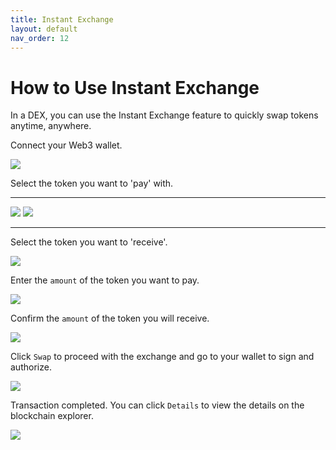 ```yaml
---
title: Instant Exchange
layout: default
nav_order: 12
---
```


# How to Use Instant Exchange

In a DEX, you can use the Instant Exchange feature to quickly swap tokens anytime, anywhere.

Connect your Web3 wallet.

![](/docs/images/How_to_use_Instant_Exchange/media/image1.png)

Select the token you want to \'pay\' with.

  --------------------------------------------------------------------------------------------------------------------------- ----------------------------------------------------------------------------------------------------------------
  ![](/docs/images/How_to_use_Instant_Exchange/media/image2.png)   ![](/docs/images/How_to_use_Instant_Exchange/media/image3.png)
  --------------------------------------------------------------------------------------------------------------------------- ----------------------------------------------------------------------------------------------------------------

Select the token you want to \'receive\'.

![](/docs/images/How_to_use_Instant_Exchange/media/image4.png)

Enter the `amount` of the token you want to pay.

![](/docs/images/How_to_use_Instant_Exchange/media/image5.png)

Confirm the `amount` of the token you will receive.

![](/docs/images/How_to_use_Instant_Exchange/media/image6.png)

Click `Swap` to proceed with the exchange and go to your wallet to sign and authorize.

![](/docs/images/How_to_use_Instant_Exchange/media/image7.png)

Transaction completed. You can click `Details` to view the details on the blockchain explorer.

![](/docs/images/How_to_use_Instant_Exchange/media/image8.jpeg)
